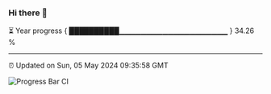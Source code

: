### Hi there 👋

⏳ Year progress { ██████████▁▁▁▁▁▁▁▁▁▁▁▁▁▁▁▁▁▁▁▁ } 34.26 %

---

⏰ Updated on Sun, 05 May 2024 09:35:58 GMT

![Progress Bar CI](https://github.com/IshwaranRudhara/GIT-ACTION/workflows/Progress%20Bar%20CI/badge.svg)
